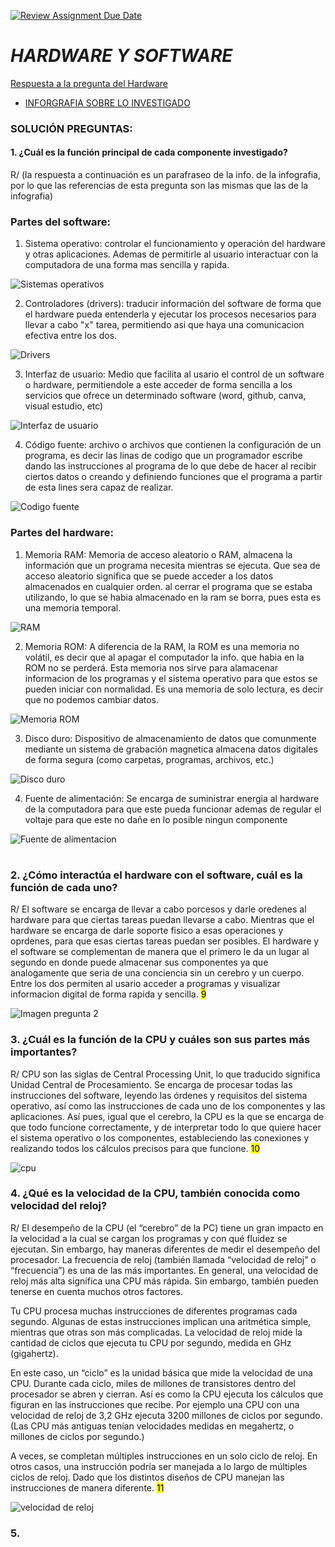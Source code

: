 [![Review Assignment Due Date](https://classroom.github.com/assets/deadline-readme-button-22041afd0340ce965d47ae6ef1cefeee28c7c493a6346c4f15d667ab976d596c.svg)](https://classroom.github.com/a/ZHlrD2sU)
# _HARDWARE Y SOFTWARE_
[Respuesta a la pregunta del Hardware](https://concepto.de/hardware/) 

- [INFORGRAFIA SOBRE LO INVESTIGADO](https://www.canva.com/design/DAGL6WiuH-A/QZUbLkde-qt7zqinvhT6Zg/edit?utm_content=DAGL6WiuH-A&utm_campaign=designshare&utm_medium=link2&utm_source=sharebutton)

### SOLUCIÓN PREGUNTAS: 
#### 1. ¿Cuál es la función principal de cada componente investigado? 

R/ (la respuesta a continuación es un parafraseo de la info. de la infografia, por lo que las referencias de esta pregunta son las mismas que las de la infografia) 

### Partes del software:
1. Sistema operativo:
controlar el funcionamiento y operación del hardware y otras aplicaciones. Ademas de permitirle al usuario interactuar con la computadora de una forma mas sencilla y rapida.

![Sistemas operativos](https://encrypted-tbn0.gstatic.com/images?q=tbn:ANd9GcQpBr_DOApfWgLihofxsactCAhYgJgEu7n3hw&s)

 2. Controladores (drivers):
 traducir información del software de forma que el hardware pueda entenderla y ejecutar los procesos necesarios para llevar a cabo "x" tarea, permitiendo asi que haya una comunicacion efectiva entre los dos.

![Drivers](https://www.redusers.com/noticias/wp-content/uploads/2021/06/Figura-00-5.jpg)

 3. Interfaz de usuario: 
 Medio que facilita al usario el control de un software o hardware, permitiendole a este acceder de forma sencilla a los servicios que ofrece un determinado software (word, github, canva, visual estudio, etc)  
 
![Interfaz de usuario](https://5115875.fs1.hubspotusercontent-na1.net/hub/5115875/hubfs/Blog/Blog_Art%C3%ADculos/Blog_Art%C3%ADculos_2021/Blog_Art%C3%ADculos_2021_Marzo/Blog_Art%C3%ADculos_2021_Marzo_Art54_IU/Blog_Art%C3%ADculos_2021_Marzo_Art54_IU_nuevo/%C2%BFQu%C3%A9-es-lo-que-define-a-una-buena-interfaz-de-usuario-y-c%C3%B3mo-elegirla%3F.jpg?width=950&name=%C2%BFQu%C3%A9-es-lo-que-define-a-una-buena-interfaz-de-usuario-y-c%C3%B3mo-elegirla%3F.jpg)

4. Código fuente: 
archivo o archivos que contienen la configuración de un programa, es decir las linas de codigo que un programador escribe dando las instrucciones al programa de lo que debe de hacer al recibir ciertos datos o creando y definiendo funciones que el programa a partir de esta lines sera capaz de realizar.

![Codigo fuente](https://concepto.de/wp-content/uploads/2019/04/codigo-fuente-e1554759455373.jpg)

### Partes del hardware:
1. Memoria RAM: Memoria de acceso aleatorio o RAM, almacena la información que un programa necesita mientras se ejecuta. Que sea de acceso aleatorio significa que se puede acceder a los datos almacenados en cualquier orden. al cerrar el programa que se estaba utilizando, lo que se habia almacenado en la ram se borra, pues esta es una memoria temporal.

![RAM](https://encrypted-tbn0.gstatic.com/images?q=tbn:ANd9GcT07y_aV-wYte3byoJP8uyepnDVxDpkMskZCQ&s)

2. Memoria ROM: A diferencia de la RAM, la ROM es una memoria no volátil, es decir que al apagar el computador la info. que habia en la ROM no se perderá. Esta memoria nos sirve para alamacenar informacion de los programas y el sistema operativo para que estos se pueden iniciar con normalidad. Es una memoria de solo lectura, es decir que no podemos cambiar datos. 


![Memoria ROM](https://encrypted-tbn0.gstatic.com/images?q=tbn:ANd9GcQ2qNVOz2_gQTibM74bFwG1ijKCbAAXDviRUg&s)

3. Disco duro: 
Dispositivo de almacenamiento de datos que comunmente mediante un sistema de grabación magnetica almacena datos digitales de forma segura (como carpetas, programas, archivos, etc.)

![Disco duro](https://www.babeldgt.com/wp-content/uploads/2019/03/partes_disco_duro.png)

4. Fuente de alimentación: Se encarga de suministrar energia al hardware de la computadora para que este pueda funcionar ademas de regular el voltaje para que este no dañe en lo posible ningun componente

![Fuente de alimentacion](https://www.areatecnologia.com/informatica/imagenes/fuente-de-alimentacion-pc.jpg)

#
### 2. ¿Cómo interactúa el hardware con el software, cuál es la función de cada uno?

R/ El software se encarga de llevar a cabo porcesos y darle oredenes al hardware para que ciertas tareas puedan llevarse a cabo. Mientras que el hardware se encarga de darle soporte fisico a esas operaciones y oprdenes, para que esas ciertas tareas puedan ser posibles.
El hardware y el software se complementan de manera que el primero le da un lugar al segundo en donde puede almacenar sus componentes ya que analogamente que seria de una conciencia sin un cerebro y un cuerpo. Entre los dos permiten al usario acceder a programas y visualizar informacion digital de forma rapida y sencilla. <mark>9</mark>

![Imagen pregunta 2](https://www.mundodeportivo.com/urbantecno/hero/2023/08/hardware-y-software-que-son-y-en-que-se-diferencian.jpg?width=1200&aspect_ratio=16:9)

### 3. ¿Cuál es la función de la CPU y cuáles son sus partes más importantes?
R/ CPU son las siglas de Central Processing Unit, lo que traducido significa Unidad Central de Procesamiento. Se encarga de procesar todas las instrucciones del software, leyendo las órdenes y requisitos del sistema operativo, así como las instrucciones de cada uno de los componentes y las aplicaciones. Así pues, igual que el cerebro, la CPU es la que se encarga de que todo funcione correctamente, y de interpretar todo lo que quiere hacer el sistema operativo o los componentes, estableciendo las conexiones y realizando todos los cálculos precisos para que funcione. <mark>10

![cpu](https://i.blogs.es/db6bc5/amd/1366_2000.jpg)

### 4. ¿Qué es la velocidad de la CPU, también conocida como velocidad del reloj?
R/ El desempeño de la CPU (el “cerebro” de la PC) tiene un gran impacto en la velocidad a la cual se cargan los programas y con qué fluidez se ejecutan. Sin embargo, hay maneras diferentes de medir el desempeño del procesador. La frecuencia de reloj (también llamada “velocidad de reloj” o “frecuencia”) es una de las más importantes. En general, una velocidad de reloj más alta significa una CPU más rápida. Sin embargo, también pueden tenerse en cuenta muchos otros factores.

Tu CPU procesa muchas instrucciones de diferentes programas cada segundo. Algunas de estas instrucciones implican una aritmética simple, mientras que otras son más complicadas. La velocidad de reloj mide la cantidad de ciclos que ejecuta tu CPU por segundo, medida en GHz (gigahertz).

En este caso, un “ciclo” es la unidad básica que mide la velocidad de una CPU. Durante cada ciclo, miles de millones de transistores dentro del procesador se abren y cierran. Así es como la CPU ejecuta los cálculos que figuran en las instrucciones que recibe.
Por ejemplo una CPU con una velocidad de reloj de 3,2 GHz ejecuta 3200 millones de ciclos por segundo. (Las CPU más antiguas tenían velocidades medidas en megahertz, o millones de ciclos por segundo.)

A veces, se completan múltiples instrucciones en un solo ciclo de reloj. En otros casos, una instrucción podría ser manejada a lo largo de múltiples ciclos de reloj. Dado que los distintos diseños de CPU manejan las instrucciones de manera diferente. <mark>11

![velocidad de reloj](https://www.intel.la/content/dam/www/central-libraries/us/en/images/2023-01/s10-u06-01-illustration-of-varying-cpu-clock-speed-original-rwd.jpg.rendition.intel.web.1648.927.jpg)

### 5.  
